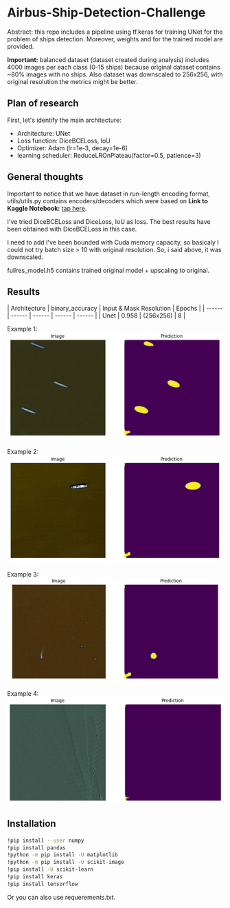 # Airbus-Ship-Detection-Challenge

Abstract: this repo includes a pipeline using tf.keras for training UNet for the problem of ships detection.
Moreover, weights and for the trained model are provided.

**Important:** balanced dataset (dataset created during analysis) includes 4000 images per each class (0-15 ships) because original dataset contains ~80% images with no ships. Also dataset was downscaled to 256x256, with original resolution the metrics might be better.

## Plan of research

First, let's identify the main architecture:

 - Architecture: UNet
 - Loss function: DiceBCELoss, IoU
 - Optimizer: Adam (lr=1e-3, decay=1e-6)
 - learning scheduler: ReduceLROnPlateau(factor=0.5, patience=3)
 
 ## General thoughts
 
 Important to notice that we have dataset in run-length encoding format, utils/utils.py contains encoders/decoders which were based on 
 **Link to Kaggle Notebook:** [tap here](https://www.kaggle.com/paulorzp/run-length-encode-and-decode).
 
 I've tried DiceBCELoss and DiceLoss, IoU as loss.
 The best results have been obtained with DiceBCELoss in this case.
 
 I need to add I've been bounded with Cuda memory capacity, so basicaly I could not try batch size > 10 with original resolution. So, i said above, it was downscaled.
 
fullres_model.h5 contains trained original model + upscaling to original.

## Results
| Architecture | binary_accuracy | Input & Mask Resolution | Epochs |
| ------ | ------ | ------ | ------ | ------ |
| Unet | 0.958 | (256x256)  | 8 |

 Example 1:
 ![alt text](/images/pred1.png)
 
 Example 2: 
 ![alt text](/images/pred2.png)
 
 Example 3: 
 ![alt text](/images/pred3.png)
 
 Example 4: 
 ![alt text](/images/pred4.png)
 
 ## Installation

```sh
!pip install --user numpy
!pip install pandas
!python -m pip install -U matplotlib
!python -m pip install -U scikit-image
!pip install -U scikit-learn
!pip install keras
!pip install tensorflow
```

Or you can also use requerements.txt.

